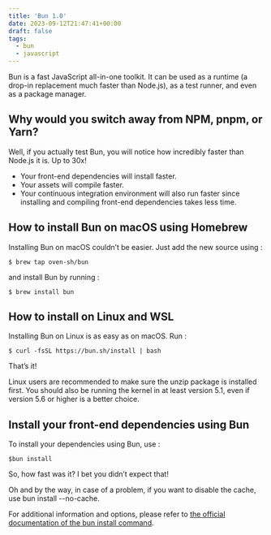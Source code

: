 ```yaml
---
title: 'Bun 1.0'
date: 2023-09-12T21:47:41+00:00
draft: false
tags:
  - bun
  - javascript
---
```


Bun is a fast JavaScript all-in-one toolkit. It can be used as a runtime (a drop-in replacement much faster than Node.js), as a test runner, and even as a package manager.

## Why would you switch away from NPM, pnpm, or Yarn?

Well, if you actually test Bun, you will notice how incredibly faster than Node.js it is. Up to 30x!
<ul>
  <li>Your front-end dependencies will install faster.</li>
  <li>Your assets will compile faster.</li>
  <li>Your continuous integration environment will also run faster since installing and compiling front-end dependencies  takes less time.
  </li>
</ul>

## How to install Bun on macOS using Homebrew

Installing Bun on macOS couldn’t be easier. Just add the new source using : 
```
$ brew tap oven-sh/bun
``` 
and install Bun by running :
```
$ brew install bun
```

## How to install on Linux and WSL

Installing Bun on Linux is as easy as on macOS. Run : 
```
$ curl -fsSL https://bun.sh/install | bash
``` 
That’s it!

Linux users are recommended to make sure the unzip package is installed first. You should also be running the kernel in at least version 5.1, even if version 5.6 or higher is a better choice.

## Install your front-end dependencies using Bun

To install your dependencies using Bun, use : 
``` 
$bun install 
``` 
So, how fast was it? I bet you didn’t expect that!

Oh and by the way, in case of a problem, if you want to disable the cache, use bun install --no-cache.

For additional information and options, please refer to [the official documentation of the bun install command](https://bun.sh/docs/cli/install).

